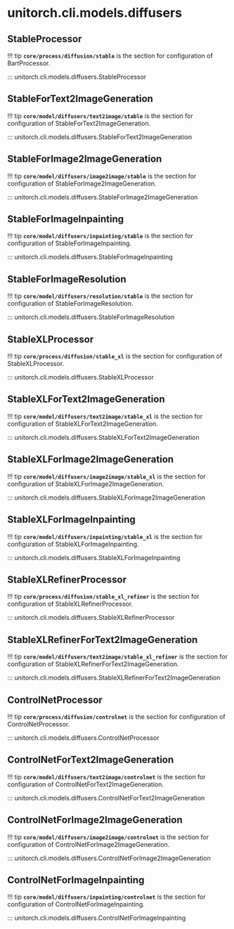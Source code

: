 # unitorch.cli.models.diffusers

## StableProcessor

!!! tip
    **`core/process/diffusion/stable`** is the section for configuration of BartProcessor.

::: unitorch.cli.models.diffusers.StableProcessor

## StableForText2ImageGeneration

!!! tip
    **`core/model/diffusers/text2image/stable`** is the section for configuration of StableForText2ImageGeneration.

::: unitorch.cli.models.diffusers.StableForText2ImageGeneration

## StableForImage2ImageGeneration

!!! tip
    **`core/model/diffusers/image2image/stable`** is the section for configuration of StableForImage2ImageGeneration.

::: unitorch.cli.models.diffusers.StableForImage2ImageGeneration

## StableForImageInpainting

!!! tip
    **`core/model/diffusers/inpainting/stable`** is the section for configuration of StableForImageInpainting.

::: unitorch.cli.models.diffusers.StableForImageInpainting

## StableForImageResolution

!!! tip
    **`core/model/diffusers/resolution/stable`** is the section for configuration of StableForImageResolution.

::: unitorch.cli.models.diffusers.StableForImageResolution

## StableXLProcessor

!!! tip
    **`core/process/diffusion/stable_xl`** is the section for configuration of StableXLProcessor.

::: unitorch.cli.models.diffusers.StableXLProcessor

## StableXLForText2ImageGeneration

!!! tip
    **`core/model/diffusers/text2image/stable_xl`** is the section for configuration of StableXLForText2ImageGeneration.

::: unitorch.cli.models.diffusers.StableXLForText2ImageGeneration

## StableXLForImage2ImageGeneration

!!! tip
    **`core/model/diffusers/image2image/stable_xl`** is the section for configuration of StableXLForImage2ImageGeneration.

::: unitorch.cli.models.diffusers.StableXLForImage2ImageGeneration

## StableXLForImageInpainting

!!! tip
    **`core/model/diffusers/inpainting/stable_xl`** is the section for configuration of StableXLForImageInpainting.

::: unitorch.cli.models.diffusers.StableXLForImageInpainting

## StableXLRefinerProcessor

!!! tip
    **`core/process/diffusion/stable_xl_refiner`** is the section for configuration of StableXLRefinerProcessor.

::: unitorch.cli.models.diffusers.StableXLRefinerProcessor

## StableXLRefinerForText2ImageGeneration

!!! tip
    **`core/model/diffusers/text2image/stable_xl_refiner`** is the section for configuration of StableXLRefinerForText2ImageGeneration.

::: unitorch.cli.models.diffusers.StableXLRefinerForText2ImageGeneration

## ControlNetProcessor

!!! tip
    **`core/process/diffusion/controlnet`** is the section for configuration of ControlNetProcessor.

::: unitorch.cli.models.diffusers.ControlNetProcessor

## ControlNetForText2ImageGeneration

!!! tip
    **`core/model/diffusers/text2image/controlnet`** is the section for configuration of ControlNetForText2ImageGeneration.

::: unitorch.cli.models.diffusers.ControlNetForText2ImageGeneration

## ControlNetForImage2ImageGeneration

!!! tip
    **`core/model/diffusers/image2image/controlnet`** is the section for configuration of ControlNetForImage2ImageGeneration.

::: unitorch.cli.models.diffusers.ControlNetForImage2ImageGeneration

## ControlNetForImageInpainting

!!! tip
    **`core/model/diffusers/inpainting/controlnet`** is the section for configuration of ControlNetForImageInpainting.

::: unitorch.cli.models.diffusers.ControlNetForImageInpainting

